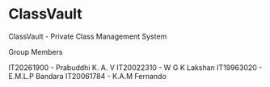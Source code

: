 # ClassVault
ClassVault - Private Class Management System


Group Members

IT20261900 - Prabuddhi K. A. V
IT20022310 - W G K Lakshan
IT19963020 - E.M.L.P Bandara
IT20061784 - K.A.M Fernando

